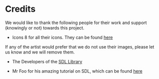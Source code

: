 # Credits

We would like to thank the following people for their work and support (knowingly or not) towards this project.

* Icons 8 for all their icons. They can be found [here](https://icons8.com/)

If any of the artist would prefer that we do not use their images, please let us know and we will remove them. 

* The Developers of the [SDL Library](https://www.libsdl.org/credits.php)

* Mr Foo for his amazing tutorial on SDL, which can be found [here](http://lazyfoo.net/)
